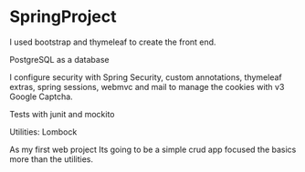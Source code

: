 # SpringProject

I used bootstrap and thymeleaf to create the front end.

PostgreSQL as a database

I configure security with Spring Security, custom annotations, thymeleaf extras, spring sessions, webmvc and mail to manage the cookies with v3 Google Captcha.

Tests with junit and mockito

Utilities: Lombock

As my first web project Its going to be a simple crud app focused the basics more than the utilities.
